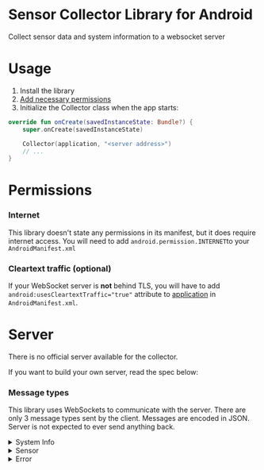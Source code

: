 # Sensor Collector Library for Android
Collect sensor data and system information to a websocket server

# Usage

1. Install the library
2. [Add necessary permissions](#Permissions)
3. Initialize the Collector class when the app starts:
```kotlin
override fun onCreate(savedInstanceState: Bundle?) {
    super.onCreate(savedInstanceState)

    Collector(application, "<server address>")
    // ...
}
```

# Permissions

### Internet

This library doesn't state any permissions in its manifest, but it does require internet access. You will need to add `android.permission.INTERNET`to your `AndroidManifest.xml`

### Cleartext traffic (optional)

If your WebSocket server is **not** behind TLS,
you will have to add `android:usesCleartextTraffic="true"` attribute
to [application](https://developer.android.com/guide/topics/manifest/application-element)
in `AndroidManifest.xml`.

# Server

There is no official server available for the collector.

If you want to build your own server, read the spec below:

### Message types

This library uses WebSockets to communicate with the server.
There are only 3 message types sent by the client.
Messages are encoded in JSON.
Server is not expected to ever send anything back.

<details>
  <summary>System Info</summary>
  
  ```json
  {
    "build": {
      "board": "string",
      "bootloader": "string",
      "brand": "string",
      "device": "string",
      "display": "string",
      "fingerprint": "string",
      "hardware": "string",
      "host": "string",
      "id": "string",
      "manufacturer": "string",
      "model": "string",
      "product": "string",
      "tags": "string",
      "type": "string",
      "user": "string",
      "version": {
        "codename": "string",
        "incremental": "string",
        "release": "string",
        "sdk_int": "int"
      }
    },
    "id": "string",
    "messageType": "systemInfo",
    "perfBench": "list<string>",
    "screen": {
      "density": "float",
      "heightPixels": "int",
      "widthPixels": "int"
    },
    "sensorList": "list<string>"
  }
  ```
      
</details>
<details>
  <summary>Sensor</summary>

  ```json
  {
    "accuracy": "int",
    "messageType": "sensor",
    "timestamp": "int (nanoseconds)",
    "type": "int",
    "x": "float",
    "y": "float",
    "z": "float"
  }
  
  ```

</details>
<details>
  <summary>Error</summary>
    
  ```json
  {
    "messageType": "error",
    "message": "string"
  }
  ```

</details>
